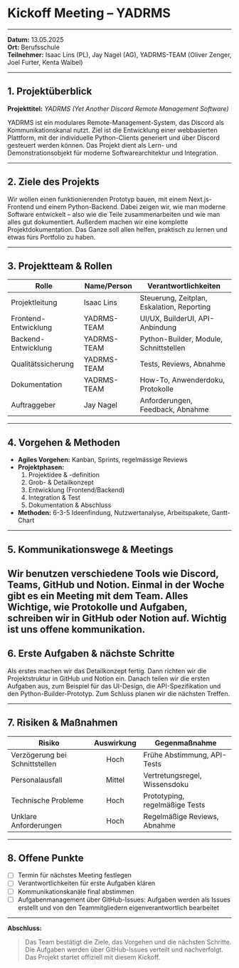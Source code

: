 # Kickoff Meeting – YADRMS

---

**Datum:** 13.05.2025  
**Ort:** Berufsschule  
**Teilnehmer:** Isaac Lins (PL), Jay Nagel (AG), YADRMS-TEAM (Oliver Zenger, Joel Furter, Kenta Waibel)

---

## 1. Projektüberblick

**Projekttitel:** *YADRMS (Yet Another Discord Remote Management Software)*

YADRMS ist ein modulares Remote-Management-System, das Discord als Kommunikationskanal nutzt. Ziel ist die Entwicklung einer webbasierten Plattform, mit der individuelle Python-Clients generiert und über Discord gesteuert werden können. Das Projekt dient als Lern- und Demonstrationsobjekt für moderne Softwarearchitektur und Integration.

---

## 2. Ziele des Projekts

Wir wollen einen funktionierenden Prototyp bauen, mit einem Next.js-Frontend und einem Python-Backend. Dabei zeigen wir, wie man moderne Software entwickelt – also wie die Teile zusammenarbeiten und wie man alles gut dokumentiert. Außerdem machen wir eine komplette Projektdokumentation. Das Ganze soll allen helfen, praktisch zu lernen und etwas fürs Portfolio zu haben.

---

## 3. Projektteam & Rollen

| **Rolle**              | **Name/Person**                | **Verantwortlichkeiten**                        |
|------------------------|---------------------------------|-------------------------------------------------|
| Projektleitung         | Isaac Lins                      | Steuerung, Zeitplan, Eskalation, Reporting      |
| Frontend-Entwicklung   | YADRMS-TEAM                     | UI/UX, BuilderUI, API-Anbindung                 |
| Backend-Entwicklung    | YADRMS-TEAM                     | Python-Builder, Module, Schnittstellen          |
| Qualitätssicherung     | YADRMS-TEAM                     | Tests, Reviews, Abnahme                         |
| Dokumentation          | YADRMS-TEAM                     | How-To, Anwenderdoku, Protokolle                |
| Auftraggeber           | Jay Nagel                       | Anforderungen, Feedback, Abnahme                |

---

## 4. Vorgehen & Methoden

- **Agiles Vorgehen:** Kanban, Sprints, regelmässige Reviews
- **Projektphasen:**
    1. Projektidee & -definition
    2. Grob- & Detailkonzept
    3. Entwicklung (Frontend/Backend)
    4. Integration & Test
    5. Dokumentation & Abschluss
- **Methoden:** 6-3-5 Ideenfindung, Nutzwertanalyse, Arbeitspakete, Gantt-Chart

---

## 5. Kommunikationswege & Meetings

Wir benutzen verschiedene Tools wie Discord, Teams, GitHub und Notion. Einmal in der Woche gibt es ein Meeting mit dem Team. Alles Wichtige, wie Protokolle und Aufgaben, schreiben wir in GitHub oder Notion auf. Wichtig ist uns offene kommunikation.
---

## 6. Erste Aufgaben & nächste Schritte

Als erstes machen wir das Detailkonzept fertig. Dann richten wir die Projektstruktur in GitHub und Notion ein. Danach teilen wir die ersten Aufgaben aus, zum Beispiel für das UI-Design, die API-Spezifikation und den Python-Builder-Prototyp. Zum Schluss planen wir die nächsten Treffen.

---

## 7. Risiken & Maßnahmen

| **Risiko**                     | **Auswirkung** | **Gegenmaßnahme**                      |
|-------------------------------|:--------------:|-----------------------------------------|
| Verzögerung bei Schnittstellen | Hoch           | Frühe Abstimmung, API-Tests             |
| Personalausfall                | Mittel         | Vertretungsregel, Wissensdoku           |
| Technische Probleme            | Hoch           | Prototyping, regelmäßige Tests          |
| Unklare Anforderungen          | Hoch           | Regelmäßige Reviews, Abnahme            |

---

## 8. Offene Punkte

- [ ] Termin für nächstes Meeting festlegen
- [ ] Verantwortlichkeiten für erste Aufgaben klären
- [ ] Kommunikationskanäle final abstimmen
- [ ] Aufgabenmanagement über GitHub-Issues: Aufgaben werden als Issues erstellt und von den Teammitgliedern eigenverantwortlich bearbeitet

---

**Abschluss:**
> Das Team bestätigt die Ziele, das Vorgehen und die nächsten Schritte. Die Aufgaben werden über GitHub-Issues verteilt und nachverfolgt. Das Projekt startet offiziell mit diesem Kickoff.
